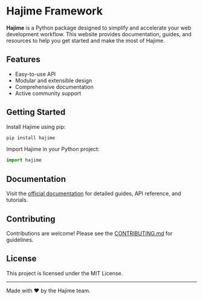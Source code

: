 # Hajime Framework

**Hajime** is a Python package designed to simplify and accelerate your web development workflow. This website provides documentation, guides, and resources to help you get started and make the most of Hajime.

## Features

- Easy-to-use API
- Modular and extensible design
- Comprehensive documentation
- Active community support

## Getting Started

Install Hajime using pip:

```bash
pip install hajime
```

Import Hajime in your Python project:

```python
import hajime
```

## Documentation

Visit the [official documentation](https://your-hajime-website.com) for detailed guides, API reference, and tutorials.

## Contributing

Contributions are welcome! Please see the [CONTRIBUTING.md](CONTRIBUTING.md) for guidelines.

## License

This project is licensed under the MIT License.

---

Made with ❤️ by the Hajime team.
